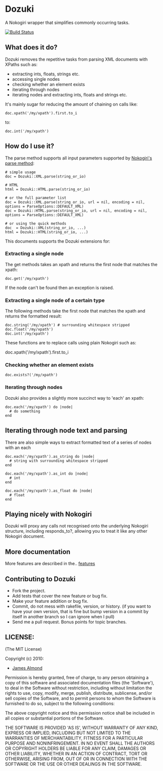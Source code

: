 # Dozuki

A Nokogiri wrapper that simplifies commonly occurring tasks.

[![Build Status](http://travis-ci.org/JamesAlmond/dozuki.png)](http://travis-ci.org/JamesAlmond/dozuki)

## What does it do?

Dozuki removes the repetitive tasks from parsing XML documents with XPaths such as:

* extracting ints, floats, strings etc.
* accessing single nodes
* checking whether an element exists
* iterating through nodes
* iterating nodes and extracting ints, floats and strings etc.

It's mainly sugar for reducing the amount of chaining on calls like:

    doc.xpath('/my/xpath').first.to_i

to:

    doc.int('/my/xpath')

## How do I use it?

The parse method supports all input parameters supported by [Nokogiri's
parse method](http://nokogiri.org/Nokogiri/XML/Document.html#parse):

    # simple usage
    doc = Dozuki::XML.parse(string_or_io)

    # HTML
    html = Dozuki::HTML.parse(string_or_io)
    
    # or the full parameter list
    doc = Dozuki::XML.parse(string_or_io, url = nil, encoding = nil, options = ParseOptions::DEFAULT_XML)
    doc = Dozuki::HTML.parse(string_or_io, url = nil, encoding = nil, options = ParseOptions::DEFAULT_XML)

    # or using the quick methods
    doc  = Dozuki::XML(string_or_io, ...)
    html = Dozuki::HTML(string_or_io, ...)
    

This documents supports the Dozuki extensions for:

### Extracting a single node

The get methods takes an xpath and returns the first node that matches the xpath:

    doc.get('/my/xpath')

If the node can't be found then an exception is raised.

### Extracting a single node of a certain type

The following methods take the first node that matches the xpath and returns the formatted result:

    doc.string('/my/xpath') # surrounding whitespace stripped
    doc.float('/my/xpath')
    doc.int('/my/xpath')

These functions are to replace calls using plain Nokogiri such as:

  doc.xpath('/my/xpath').first.to_i

### Checking whether an element exists

    doc.exists?('/my/xpath')

### Iterating through nodes

Dozuki also provides a slightly more succinct way to 'each' an xpath:

    doc.each('/my/xpath') do |node|
      # do something
    end

## Iterating through node text and parsing

There are also simple ways to extract formatted text of a series of nodes with an each

    doc.each('/my/xpath').as_string do |node|
      # string with surrounding whitespace stripped
    end

    doc.each('/my/xpath').as_int do |node|
      # int
    end

    doc.each('/my/xpath').as_float do |node|
      # float
    end

## Playing nicely with Nokogiri

Dozuki will proxy any calls not recognised onto the underlying Nokogiri structure, including responds_to?, allowing you to treat it like any other Nokogiri document.

## More documentation

More features are described in the.. [features](https://github.com/jamesalmond/dozuki/tree/master/features)

## Contributing to Dozuki
 
* Fork the project.
* Add tests that cover the new feature or bug fix.
* Make your feature addition or bug fix.
* Commit, do not mess with rakefile, version, or history. (if you want to have your own version, that is fine but bump version in a commit by itself in another branch so I can ignore when I pull)
* Send me a pull request. Bonus points for topic branches.

## LICENSE:

(The MIT License)

Copyright (c) 2010:

* [James Almond](http://jamesalmond.com)

Permission is hereby granted, free of charge, to any person obtaining
a copy of this software and associated documentation files (the
'Software'), to deal in the Software without restriction, including
without limitation the rights to use, copy, modify, merge, publish,
distribute, sublicense, and/or sell copies of the Software, and to
permit persons to whom the Software is furnished to do so, subject to
the following conditions:

The above copyright notice and this permission notice shall be
included in all copies or substantial portions of the Software.

THE SOFTWARE IS PROVIDED 'AS IS', WITHOUT WARRANTY OF ANY KIND,
EXPRESS OR IMPLIED, INCLUDING BUT NOT LIMITED TO THE WARRANTIES OF
MERCHANTABILITY, FITNESS FOR A PARTICULAR PURPOSE AND NONINFRINGEMENT.
IN NO EVENT SHALL THE AUTHORS OR COPYRIGHT HOLDERS BE LIABLE FOR ANY
CLAIM, DAMAGES OR OTHER LIABILITY, WHETHER IN AN ACTION OF CONTRACT,
TORT OR OTHERWISE, ARISING FROM, OUT OF OR IN CONNECTION WITH THE
SOFTWARE OR THE USE OR OTHER DEALINGS IN THE SOFTWARE.
